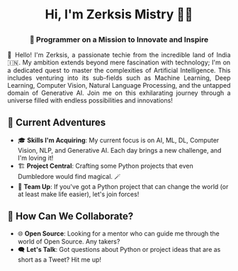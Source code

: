 # <h1 align="center"> Hi, I'm Zerksis Mistry 👨‍💻 </h>
## <h3 align="center"> 🚀 Programmer on a Mission to Innovate and Inspire </h3>

<p style="text-align:justify;">👋 Hello! I'm Zerksis, a passionate techie from the incredible land of India🇮🇳. My ambition extends beyond mere fascination with technology; I'm on a dedicated quest to master the complexities of Artificial Intelligence. This includes venturing into its sub-fields such as Machine Learning, Deep Learning, Computer Vision, Natural Language Processing, and the untapped domain of Generative AI. Join me on this exhilarating journey through a universe filled with endless possibilities and innovations!</p>



## 🌟 Current Adventures

- 🎓 **Skills I'm Acquiring**: My current focus is on AI, ML, DL, Computer Vision, NLP, and Generative AI. Each day brings a new challenge, and I'm loving it!
- 🏗 **Project Central**: Crafting some Python projects that even Dumbledore would find magical. 🪄
- 🤝 **Team Up**: If you've got a Python project that can change the world (or at least make life easier), let's join forces!

## 🤔 How Can We Collaborate?

- 🌐 **Open Source**: Looking for a mentor who can guide me through the world of Open Source. Any takers?
- 🗨 **Let's Talk**: Got questions about Python or project ideas that are as short as a Tweet? Hit me up!






